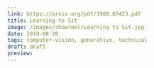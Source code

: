 ```yaml
---
link: https://arxiv.org/pdf/1908.07423.pdf
title: Learning to Sit
image: /images/showreel/Learning to Sit.jpg
date: 2019-08-20
tags: computer-vision, generative, technical
draft: draft
preview:
---
```



